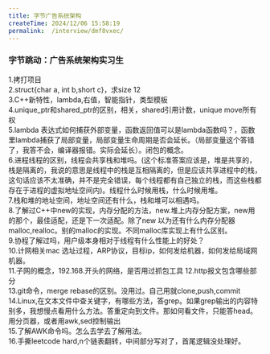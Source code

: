 ```yaml
---
title: 字节广告系统架构
createTime: 2024/12/06 15:58:19
permalink:  /interview/dmf8vxec/
---
```

### 字节跳动：广告系统架构实习生
1.拷打项目\
2.struct{char a, int b,short c}，求size 12\
3.C++新特性，lambda,右值，智能指针，类型模板\
4.unique_ptr和shared_ptr的区别，相关，shared引用计数，unique move所有权\
5.lambda 表达式如何捕获外部变量，函数返回值可以是lambda函数吗？，函数里lambda捕获了局部变量，局部变量生命周期是否会延长。（局部变量这个答错了，我答不会，编译器报错。实际会延长）。闭包的概念。\
6.进程线程的区别，线程会共享栈和堆吗。(这个标准答案应该是，堆是共享的，栈是隔离的，我说的意思是线程中的栈是互相隔离的，但是应该共享进程中的栈，这句话应该不太准确，并不是完全错误，每个线程都有自己独立的栈，而这些栈都存在于进程的虚拟地址空间内)。线程什么时候用栈，什么时候用堆。\
7.栈和堆的地址空间，地址空间还有什么，栈和堆可以相遇吗。\
8.了解过C++中new的实现，内存分配的方法，new.堆上内存分配方案，new用的那个，最佳适配，还是下一次适配。除了new 以为还有什么内存分配器 malloc,realloc。别的malloc的实现。不同malloc库实现上有什么区别。\
9.协程了解过吗，用户级本身相对于线程有什么性能上的好处？\
10.计网相关mac 选址过程，ARP协议，目标ip，如何发给机器，如何发给局域网机器。\
11.子网的概念，192.168.开头的网络，是否用过抓包工具
12.http报文包含哪些部分\
13.git命令，merge  rebase的区别。没用过。自己用就clone,push,commit\
14.Linux,在文本文件中查关键字，有哪些方法，答grep。如果grep输出的内容特别多，我想慢点看用什么方法。答重定向到文件。那如何看文件，只能答head。用分页器，或者用awk,sed控制输出\
15.了解AWK命令吗。怎么去学去了解用法。\
16.手撕leetcode hard,n个链表翻转，中间部分写对了，首尾逻辑没处理好。
